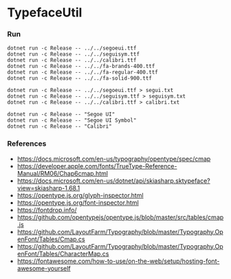 # TypefaceUtil

### Run

```
dotnet run -c Release -- ../../segoeui.ttf
dotnet run -c Release -- ../../seguisym.ttf
dotnet run -c Release -- ../../calibri.ttf
dotnet run -c Release -- ../../fa-brands-400.ttf
dotnet run -c Release -- ../../fa-regular-400.ttf
dotnet run -c Release -- ../../fa-solid-900.ttf
```

```
dotnet run -c Release -- ../../segoeui.ttf > segui.txt
dotnet run -c Release -- ../../seguisym.ttf > seguisym.txt
dotnet run -c Release -- ../../calibri.ttf > calibri.txt
```

```
dotnet run -c Release -- "Segoe UI"
dotnet run -c Release -- "Segoe UI Symbol"
dotnet run -c Release -- "Calibri"
```

### References

* https://docs.microsoft.com/en-us/typography/opentype/spec/cmap
* https://developer.apple.com/fonts/TrueType-Reference-Manual/RM06/Chap6cmap.html
* https://docs.microsoft.com/en-us/dotnet/api/skiasharp.sktypeface?view=skiasharp-1.68.1
* https://opentype.js.org/glyph-inspector.html
* https://opentype.js.org/font-inspector.html
* https://fontdrop.info/
* https://github.com/opentypejs/opentype.js/blob/master/src/tables/cmap.js
* https://github.com/LayoutFarm/Typography/blob/master/Typography.OpenFont/Tables/Cmap.cs
* https://github.com/LayoutFarm/Typography/blob/master/Typography.OpenFont/Tables/CharacterMap.cs
* https://fontawesome.com/how-to-use/on-the-web/setup/hosting-font-awesome-yourself
